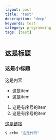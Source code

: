 ```yaml
---
layout: post
title: "test"
description: "decp"
keywords: test
category: programming
tags: [test]
---
```


## 这是标题
### 这是小标题

这是内容

* 这是item
* 这是item


1. 这是有序号的item
2. 这是有序号的item

[这是链接](https://baidu.com)

```bash
$ echo "这是代码"
```

